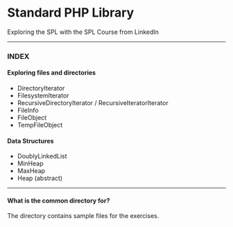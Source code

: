 # Standard PHP Library

Exploring the SPL with the SPL Course from LinkedIn

---
### INDEX

#### Exploring files and directories
- DirectoryIterator
- FilesystemIterator
- RecursiveDirectoryIterator / RecursiveIteratorIterator
- FileInfo
- FileObject
- TempFileObject

#### Data Structures
- DoublyLinkedList
- MinHeap
- MaxHeap
- Heap (abstract)


---
#### What is the common directory for?
The directory contains sample files for the exercises.
